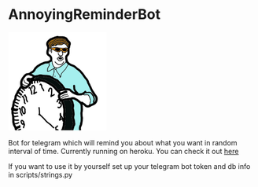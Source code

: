 # AnnoyingReminderBot
<img src="logo.jpg" width="200" alt="logo">

Bot for telegram which will remind you about what you want in random interval of time. Currently running on heroku. You can check it out [here](https://www.t.me/AnnoyingReminderBot)

If you want to use it by yourself set up your telegram bot token and db info in scripts/strings.py
